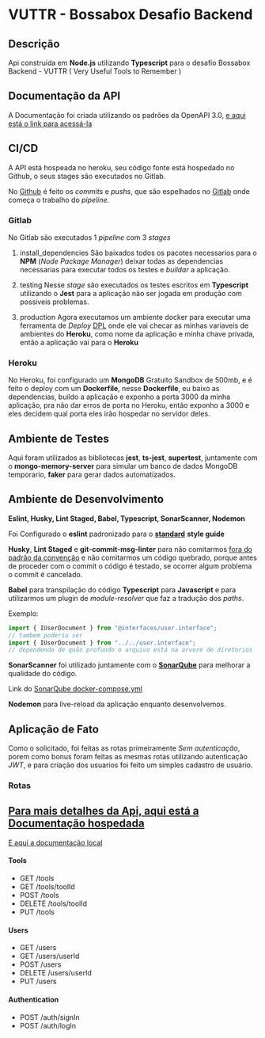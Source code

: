 # VUTTR - Bossabox Desafio Backend

## Descrição

Api construida em **Node.js** utilizando **Typescript** para o desafio Bossabox Backend - VUTTR ( Very Useful Tools to Remember )

## Documentação da API

A Documentação foi criada utilizando os padrões da OpenAPI 3.0, [e aqui está o link para acessá-la](https://app.swaggerhub.com/apis/ygorazambuja/bossabox-vuttr/0.1)

## CI/CD

A API está hospeada no heroku, seu código fonte está hospedado no Github, o seus stages são executados no Gitlab.

No [Github](https://github.com/ygorazambuja/bossabox-desafio-backend) é feito os _commits_ e _pushs_, que são espelhados no [Gitlab](https://gitlab.com/ygorazambuja/bossabox-desafio-backend) onde começa o trabalho do _pipeline_.

### Gitlab

No Gitlab são executados 1 *pipeline* com 3 _stages_

1. install_dependencies
   São baixados todos os pacotes necessarios para o **NPM** (_Node Package Manager_) deixar todas as dependencias necessarias para executar todos os testes e _buildar_ a aplicação.

2. testing
   Nesse _stage_ são executados os testes escritos em **Typescript** utilizando o **Jest** para a aplicação não ser jogada em produção com possiveis problemas.

3. production
   Agora executamos um ambiente docker para executar uma ferramenta de _Deploy_ [DPL](https://docs.gitlab.com/ee/ci/examples/deployment/) onde ele vai checar as minhas variaveis de ambientes do **Heroku**, como nome da aplicação e minha chave privada, então a aplicação vai para o **Heroku**

### Heroku

No Heroku, foi configurado um **MongoDB** Gratuito Sandbox de 500mb, e é feito o deploy com um **Dockerfile**, nesse **Dockerfile**, eu baixo as dependencias, buildo a aplicação e exponho a porta 3000 da minha aplicação, pra não dar erros de porta no Heroku, então exponho a 3000 e eles decidem qual porta eles irão hospedar no servidor deles.

## Ambiente de Testes

Aqui foram utilizados as bibliotecas **jest**, **ts-jest**, **supertest**, juntamente com o **mongo-memory-server** para simular um banco de dados MongoDB temporario, **faker** para gerar dados automatizados.

## Ambiente de Desenvolvimento

**Eslint, Husky, Lint Staged, Babel, Typescript, SonarScanner, Nodemon**

Foi Configurado o **eslint** padronizado para o [**standard**](https://standardjs.com/readme-ptbr.html) **style guide**

**Husky**, **Lint Staged** e **git-commit-msg-linter** para não comitarmos [fora do padrão da convenção](https://www.conventionalcommits.org/en/v1.0.0/) e não comitarmos um código quebrado, porque antes de proceder com o commit o código é testado, se ocorrer algum problema o commit é cancelado.

**Babel** para transpilação do código **Typescript** para **Javascript** e para utilizarmos um plugin de _module-resolver_ que faz a tradução dos _paths_.

Exemplo:

```javascript
import { IUserDocument } from "@interfaces/user.interface";
// tambem poderia ser
import { IUserDocument } from "../../user.interface";
// dependendo de quão profundo o arquivo está na arvore de diretorios
```

**SonarScanner** foi utilizado juntamente com o [**SonarQube**](https://www.sonarqube.org/) para melhorar a qualidade do código.

Link do [SonarQube docker-compose.yml](sonarscanner-docker-compose.yml)

**Nodemon** para live-reload da aplicação enquanto desenvolvemos.

## Aplicação de Fato

Como o solicitado, foi feitas as rotas primeiramente _Sem autenticação_, porem como bonus foram feitas as mesmas rotas utilizando autenticação _JWT_, e para criação dos usuarios foi feito um simples cadastro de usuário.

### Rotas

## [Para mais detalhes da Api, aqui está a Documentação hospedada](https://app.swaggerhub.com/apis/ygorazambuja/bossabox-vuttr/0.1)

[E aqui a documentação local](api/swagger/swagger.yaml)

#### Tools

- GET /tools
- GET /tools/toolId
- POST /tools
- DELETE /tools/toolId
- PUT /tools

#### Users

- GET /users
- GET /users/userId
- POST /users
- DELETE /users/userId
- PUT /users

#### Authentication

- POST /auth/signIn
- POST /auth/logIn
